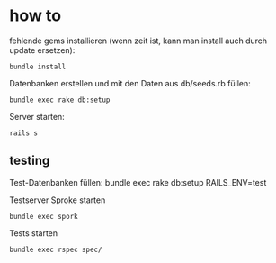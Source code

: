 how to
======

fehlende gems installieren (wenn zeit ist, kann man install auch durch update
ersetzen):
    
    bundle install

Datenbanken erstellen und mit den Daten aus db/seeds.rb füllen:

    bundle exec rake db:setup

Server starten:

    rails s

testing
-------

Test-Datenbanken füllen:
    bundle exec rake db:setup RAILS_ENV=test

Testserver Sproke starten
    
    bundle exec spork

Tests starten

    bundle exec rspec spec/

